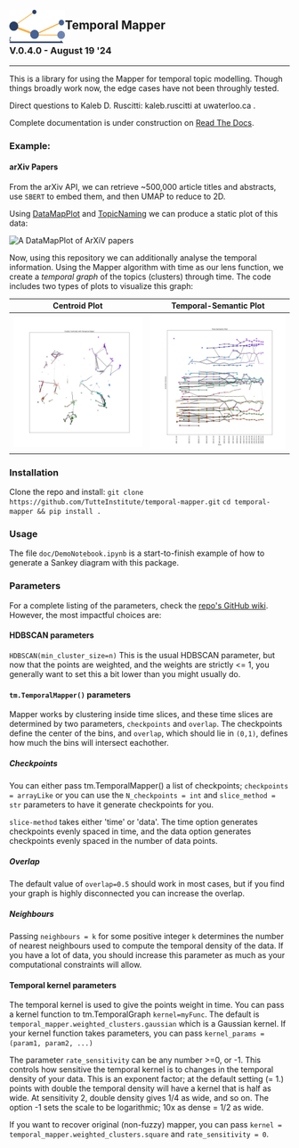 <img
align="left" width="100" height="60" 
src="./docs/icon.png" alt="Temporal Mapper Logo">
## Temporal Mapper

### V.0.4.0 - August 19 '24
-----------------------------------------------
This is a library for using the Mapper for temporal topic modelling.
Though things broadly work now, the edge cases have not been throughly 
tested.

Direct questions to Kaleb D. Ruscitti: kaleb.ruscitti at uwaterloo.ca .

Complete documentation is under construction on [Read The Docs](
https://temporal-mapper.readthedocs.io/en/latest/).

### Example:
#### arXiv Papers 
From the arXiv API, we can retrieve ~500,000 article titles and abstracts,
use `SBERT` to embed them, and then UMAP to reduce to 2D.

Using [DataMapPlot](https://github.com/tutteinstitute/datamapplot) and
[TopicNaming](https://github.com/tutteinstitute/topicnaming) we can
produce a static plot of this data:

![A DataMapPlot of ArXiV papers](./doc/arxiv_static.png 
"A DataMapPlot of ArXiV Papers")

Now, using this repository we can additionally analyse the temporal
information. Using the Mapper algorithm with time as our lens
function, we create a *temporal graph* of the topics (clusters)
through time. The code includes two types of plots to visualize this
graph:

Centroid Plot             |  Temporal-Semantic Plot
:-------------------------:|:-------------------------:
![](./docs/arxiv_centroids.png)  |  ![](./docs/arxiv_time.png)

### Installation
Clone the repo and install: 
`git clone https://github.com/TutteInstitute/temporal-mapper.git`
`cd temporal-mapper && pip install .`

### Usage
The file `doc/DemoNotebook.ipynb` is a start-to-finish
example of how to generate a Sankey diagram with this package.

### Parameters
For a complete listing of the parameters, check the
[repo's GitHub
wiki](https://github.com/TutteInstitute/temporal-mapper/wiki/API-Reference).
However, the most impactful choices are:

#### HDBSCAN parameters

`HDBSCAN(min_cluster_size=n)` This is the usual HDBSCAN parameter, but
now that the points are weighted, and the weights are strictly <= 1,
you generally want to set this a bit lower than you might usually do.

#### `tm.TemporalMapper()` parameters
Mapper works by clustering
inside time slices, and these time slices are determined by two
parameters, `checkpoints` and `overlap`. The checkpoints define the
center of the bins, and `overlap`, which should lie in `(0,1)`,
defines how much the bins will intersect eachother.

##### Checkpoints
You can either pass tm.TemporalMapper() a list of
checkpoints;  `checkpoints = arrayLike` or you can use the
`N_checkpoints = int` and `slice_method = str` parameters to have it
generate checkpoints for you.

`slice-method` takes either 'time' or 'data'. The time option
generates checkpoints evenly spaced in time, and the data option
generates checkpoints evenly spaced in the number of data points.

##### Overlap
The default value of `overlap=0.5` should work in most
cases, but if you find your graph is highly disconnected you can
increase the overlap.


##### Neighbours
Passing `neighbours = k` for some positive integer
`k` determines the number of nearest neighbours used to compute the
temporal density of the data. If you have a lot of data, you should
increase this parameter as much as your computational constraints will
allow.

#### Temporal kernel parameters
The temporal kernel is used to give
the points weight in time. You can pass a kernel function to
tm.TemporalGraph `kernel=myFunc`. The default is
`temporal_mapper.weighted_clusters.gaussian` which is a Gaussian
kernel. If your kernel function takes parameters, you can pass
`kernel_params = (param1, param2, ...)`

The parameter `rate_sensitivity` can be any number >=0, or -1. This
controls how sensitive the temporal kernel is to changes in the
temporal density of your data. This is an exponent factor; at the
default setting (= 1.) points with double the temporal density will
have a kernel that is half as wide. At sensitivity 2, double density
gives 1/4 as wide, and so on. The option -1 sets the scale to be
logarithmic; 10x as dense = 1/2 as wide.

If you want to recover original (non-fuzzy) mapper, you can pass
`kernel = temporal_mapper.weighted_clusters.square` and
`rate_sensitivity = 0`.
